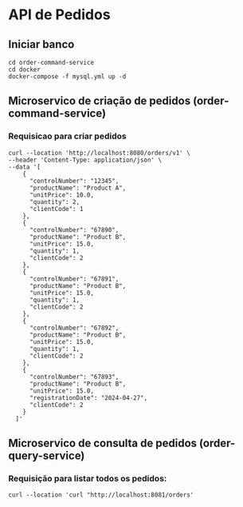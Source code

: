 # API de Pedidos

## Iniciar banco 
```
cd order-command-service
cd docker
docker-compose -f mysql.yml up -d
```

## Microservico de criação de pedidos (order-command-service)


### Requisicao para criar pedidos
```
curl --location 'http://localhost:8080/orders/v1' \
--header 'Content-Type: application/json' \
--data '[
    {
      "controlNumber": "12345",
      "productName": "Product A",
      "unitPrice": 10.0,
      "quantity": 2,
      "clientCode": 1
    },
    {
      "controlNumber": "67890",
      "productName": "Product B",
      "unitPrice": 15.0,
      "quantity": 1,
      "clientCode": 2
    },
    {
      "controlNumber": "67891",
      "productName": "Product B",
      "unitPrice": 15.0,
      "quantity": 1,
      "clientCode": 2
    },
    {
      "controlNumber": "67892",
      "productName": "Product B",
      "unitPrice": 15.0,
      "quantity": 1,
      "clientCode": 2
    },
    {
      "controlNumber": "67893",
      "productName": "Product B",
      "unitPrice": 15.0, 
      "registrationDate": "2024-04-27", 
      "clientCode": 2
    }
  ]'
```

## Microservico de consulta de pedidos (order-query-service)


### Requisição para listar todos os pedidos:
```
curl --location 'curl "http://localhost:8081/orders'
```
